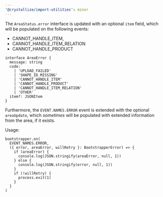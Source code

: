 ```yaml
---
'@crystallize/import-utilities': minor
---
```


The `AreaStatus.error` interface is updated with an optional `item` field, which will be populated on the following events:
- CANNOT_HANDLE_ITEM,
- CANNOT_HANDLE_ITEM_RELATION
- CANNOT_HANDLE_PRODUCT

```
interface AreaError {
  message: string
  code:
    | 'UPLOAD_FAILED'
    | 'SHAPE_ID_MISSING'
    | 'CANNOT_HANDLE_ITEM'
    | 'CANNOT_HANDLE_PRODUCT'
    | 'CANNOT_HANDLE_ITEM_RELATION'
    | 'OTHER'
  item?: JSONItem
}
```

Furthermore, the `EVENT.NAMES.ERROR` event is extended with the optional `areaUpdate`, which _sometimes_ will be populated with extended information from the area, if it exists.

Usage:
```
bootstrapper.on(
  EVENT_NAMES.ERROR,
  ({ error, areaError, willRetry }: BootstrapperError) => {
    if (areaError) {
      console.log(JSON.stringify(areaError, null, 1))
    } else {
      console.log(JSON.stringify(error, null, 1))
    }
    if (!willRetry) {
      process.exit(1)
    }
  }
)
```